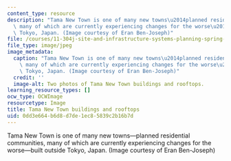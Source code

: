 ```yaml
---
content_type: resource
description: "Tama New Town is one of many new towns\u2014planned residential communities,\
  \ many of which are currently experiencing changes for the worse\u2014built outside\
  \ Tokyo, Japan. (Image courtesy of Eran Ben-Joseph)"
file: /courses/11-304j-site-and-infrastructure-systems-planning-spring-2009/0dd3e664b6d8d7de1ec85839c2b16b7d_11-304js09-th.jpg
file_type: image/jpeg
image_metadata:
  caption: "Tama New Town is one of many new towns\u2014planned residential communities,\
    \ many of which are currently experiencing changes for the worse\u2014built outside\
    \ Tokyo, Japan. (Image courtesy of Eran Ben-Joseph)"
  credit: ''
  image-alt: Two photos of Tama New Town buildings and rooftops.
learning_resource_types: []
ocw_type: OCWImage
resourcetype: Image
title: Tama New Town buildings and rooftops
uid: 0dd3e664-b6d8-d7de-1ec8-5839c2b16b7d
---
```

Tama New Town is one of many new towns—planned residential communities, many of which are currently experiencing changes for the worse—built outside Tokyo, Japan. (Image courtesy of Eran Ben-Joseph)

